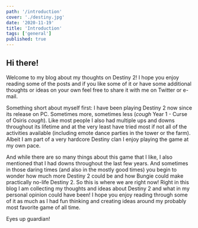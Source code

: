 ```yaml
---
path: '/introduction'
cover: './destiny.jpg'
date: '2020-11-19'
title: 'Introduction'
tags: ['general']
published: true
---
```


## Hi there!

Welcome to my blog about my thoughts on Destiny 2! I hope you enjoy reading some of the posts and if you like some of it or have some additional thoughts or ideas on your own feel free to share it with me on Twitter or e-mail.

Something short about myself first: I have been playing Destiny 2 now since its release on PC. Sometimes more, sometimes less (_cough_ Year 1 - Curse of Osiris _cough_). Like most people I also had multiple ups and downs throughout its lifetime and at the very least have tried most if not all of the activities available (including emote dance parties in the tower or the farm). Albeit I am part of a very hardcore Destiny clan I enjoy playing the game at my own pace.

And while there are so many things about this game that I like, I also mentioned that I had downs throughout the last few years. And sometimes in those daring times (and also in the mostly good times) you begin to wonder how much more Destiny 2 could be and how Bungie could make practically no-life Destiny 2. So this is where we are right now! Right in this blog I am collecting my thoughts and ideas about Destiny 2 and what in my personal opinion could have been! I hope you enjoy reading through some of it as much as I had fun thinking and creating ideas around my probably most favorite game of all time.

Eyes up guardian!
